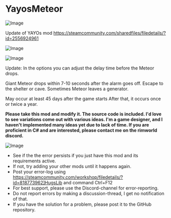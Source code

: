# YayosMeteor

![Image](https://i.imgur.com/buuPQel.png)

Update of YAYOs mod
https://steamcommunity.com/sharedfiles/filedetails/?id=2556924961

![Image](https://i.imgur.com/pufA0kM.png)

	
![Image](https://i.imgur.com/Z4GOv8H.png)

Update: In the options you can adjust the delay time before the Meteor drops.

Giant Meteor drops within 7-10 seconds after the alarm goes off. Escape to the shelter or cave.
Sometimes Meteor leaves a generator.

May occur at least 45 days after the game starts
After that, it occurs once or twice a year.


**Please take this mod and modify it. The source code is included.
I'd love to see variations come out with various ideas.
I'm a game designer, and I haven't implemented many ideas yet due to lack of time.
If you are proficient in C# and are interested, please contact me on the rimworld discord.**
	
![Image](https://i.imgur.com/PwoNOj4.png)



-  See if the the error persists if you just have this mod and its requirements active.
-  If not, try adding your other mods until it happens again.
-  Post your error-log using https://steamcommunity.com/workshop/filedetails/?id=818773962]HugsLib and command Ctrl+F12
-  For best support, please use the Discord-channel for error-reporting.
-  Do not report errors by making a discussion-thread, I get no notification of that.
-  If you have the solution for a problem, please post it to the GitHub repository.


